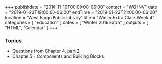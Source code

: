 +++
publishdate = "2016-11-10T00:00:00-06:00"
contact = "W0HNV"
date = "2019-01-23T19:00:00-06:00"
endTime = "2019-01-23T21:00:00-06:00"
location = "West Fargo Public Library"
title = "Winter Extra Class Week 4"
categories = [ "Education" ]
dates = [ "Winter 2019 Extra" ]
outputs = [ "HTML", "Calendar" ]
+++

### Topics

* Questions from Chapter 4, part 2
* Chapter 5 - Components and Building Blocks
